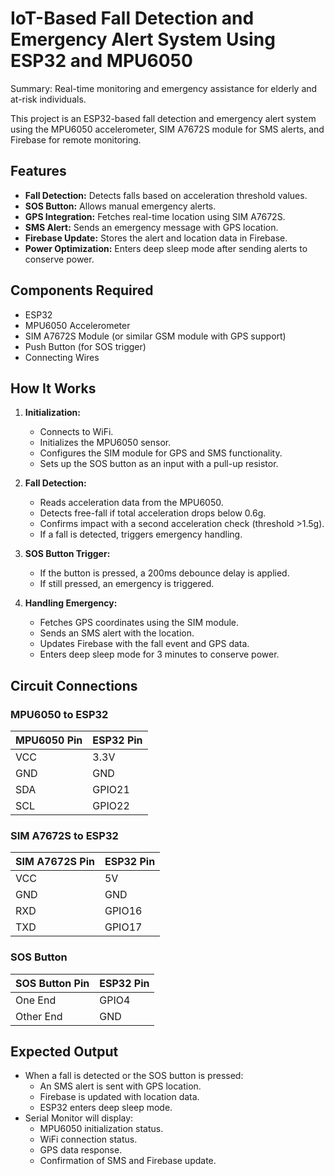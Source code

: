 # IoT-Based Fall Detection and Emergency Alert System Using ESP32 and MPU6050
Summary:
Real-time monitoring and emergency assistance for elderly and at-risk individuals.

This project is an ESP32-based fall detection and emergency alert system using the MPU6050 accelerometer, SIM A7672S module for SMS alerts, and Firebase for remote monitoring.

## Features
- **Fall Detection:** Detects falls based on acceleration threshold values.
- **SOS Button:** Allows manual emergency alerts.
- **GPS Integration:** Fetches real-time location using SIM A7672S.
- **SMS Alert:** Sends an emergency message with GPS location.
- **Firebase Update:** Stores the alert and location data in Firebase.
- **Power Optimization:** Enters deep sleep mode after sending alerts to conserve power.

## Components Required
- ESP32
- MPU6050 Accelerometer
- SIM A7672S Module (or similar GSM module with GPS support)
- Push Button (for SOS trigger)
- Connecting Wires

## How It Works
1. **Initialization:**
   - Connects to WiFi.
   - Initializes the MPU6050 sensor.
   - Configures the SIM module for GPS and SMS functionality.
   - Sets up the SOS button as an input with a pull-up resistor.

2. **Fall Detection:**
   - Reads acceleration data from the MPU6050.
   - Detects free-fall if total acceleration drops below 0.6g.
   - Confirms impact with a second acceleration check (threshold >1.5g).
   - If a fall is detected, triggers emergency handling.

3. **SOS Button Trigger:**
   - If the button is pressed, a 200ms debounce delay is applied.
   - If still pressed, an emergency is triggered.

4. **Handling Emergency:**
   - Fetches GPS coordinates using the SIM module.
   - Sends an SMS alert with the location.
   - Updates Firebase with the fall event and GPS data.
   - Enters deep sleep mode for 3 minutes to conserve power.

## Circuit Connections
### MPU6050 to ESP32
| MPU6050 Pin | ESP32 Pin |
|------------|-----------|
| VCC        | 3.3V      |
| GND        | GND       |
| SDA        | GPIO21    |
| SCL        | GPIO22    |

### SIM A7672S to ESP32
| SIM A7672S Pin | ESP32 Pin |
|---------------|-----------|
| VCC           | 5V        |
| GND           | GND       |
| RXD           | GPIO16    |
| TXD           | GPIO17    |

### SOS Button
| SOS Button Pin | ESP32 Pin |
|---------------|-----------|
| One End       | GPIO4     |
| Other End     | GND       |


## Expected Output
- When a fall is detected or the SOS button is pressed:
  - An SMS alert is sent with GPS location.
  - Firebase is updated with location data.
  - ESP32 enters deep sleep mode.
- Serial Monitor will display:
  - MPU6050 initialization status.
  - WiFi connection status.
  - GPS data response.
  - Confirmation of SMS and Firebase update.
 
    
